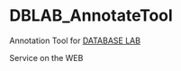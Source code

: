 # DBLAB_AnnotateTool

Annotation Tool for [DATABASE LAB](https://db.hanyang.ac.kr/doku.php?id=start)

Service on the WEB